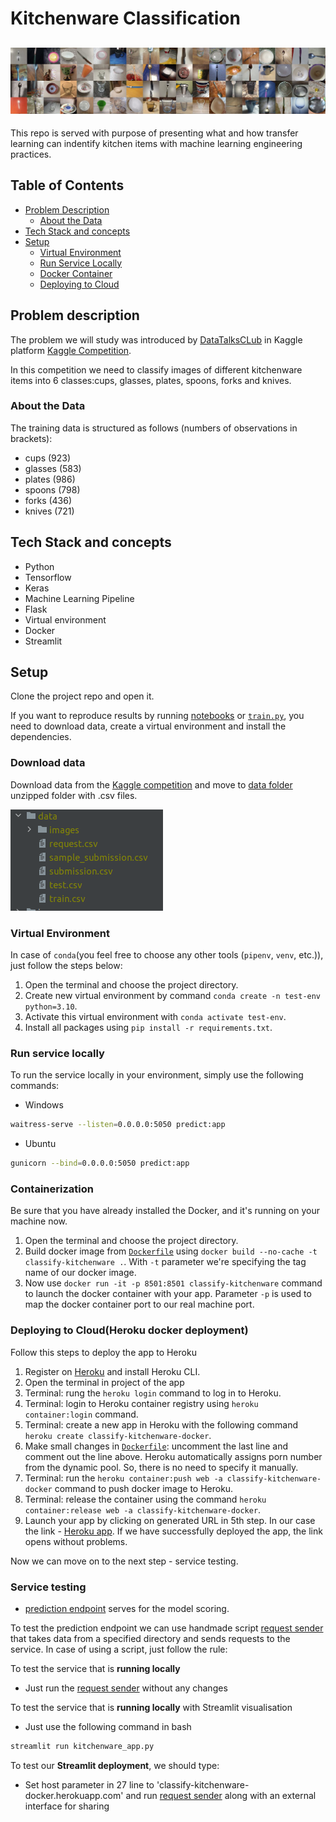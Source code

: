 # Kitchenware Classification
![kitchenware-classification](https://raw.githubusercontent.com/Kibzik/kitchenware-classification_cv/main/imgs/header.png)
---
This repo is served with purpose of presenting what and how transfer learning can indentify
kitchen items with machine learning engineering practices.
## Table of Contents
 * [Problem Description](#problem-description)
   * [About the Data](#about-the-data)
 * [Tech Stack and concepts](#tech-stack-and-concepts)
 * [Setup](#setup)
   * [Virtual Environment](#virtual-environment)
   * [Run Service Locally](#run-service-locally)
   * [Docker Container](#docker-container)
   * [Deploying to Cloud](#deploying-to-cloudheroku-docker-deployment)

## Problem description
The problem we will study was introduced by [DataTalksCLub](https://datatalks.club/) in Kaggle platform [Kaggle Competition](https://www.kaggle.com/competitions/kitchenware-classification/).

In this competition we need to classify images of different kitchenware items into 6 classes:cups, glasses,
plates, spoons, forks and knives.

### About the Data
The training data is structured as follows (numbers of observations in brackets):
- cups (923)
- glasses (583)
- plates (986)
- spoons (798)
- forks (436)
- knives (721)

## Tech Stack and concepts

- Python
- Tensorflow
- Keras
- Machine Learning Pipeline
- Flask
- Virtual environment
- Docker
- Streamlit

## Setup
Clone the project repo and open it.

If you want to reproduce results by running [notebooks](notebooks/) or [`train.py`](src/train.py), 
you need to download data, create a virtual environment and install the dependencies.

### Download data
Download data from the [Kaggle competition](https://www.kaggle.com/competitions/kitchenware-classification/data) and move to [data folder](data/) unzipped folder with .csv files.

![Data folder structure](https://raw.githubusercontent.com/Kibzik/kitchenware-classification_cv/main/imgs/data_folder_strcture.png)

### Virtual Environment
In case of `conda`(you feel free to choose any other tools (`pipenv`, `venv`, etc.)), just follow the steps below:
1. Open the terminal and choose the project directory.
2. Create new virtual environment by command `conda create -n test-env python=3.10`.
3. Activate this virtual environment with `conda activate test-env`.
4. Install all packages using `pip install -r requirements.txt`.

### Run service locally
To run the service locally in your environment, simply use the following commands:
- Windows
```bash
waitress-serve --listen=0.0.0.0:5050 predict:app
```
- Ubuntu
```bash
gunicorn --bind=0.0.0.0:5050 predict:app
```

### Containerization
Be sure that you have already installed the Docker, and it's running on your machine now.
1. Open the terminal and choose the project directory.
2. Build docker image from [`Dockerfile`](Dockerfile) using `docker build --no-cache -t classify-kitchenware .`.
With `-t` parameter we're specifying the tag name of our docker image. 
3. Now use `docker run -it -p 8501:8501 classify-kitchenware` command to launch the docker container with your app. 
Parameter `-p` is used to map the docker container port to our real machine port.

### Deploying to Cloud(Heroku docker deployment)
Follow this steps to deploy the app to Heroku
1. Register on [Heroku](https://signup.heroku.com/) and install Heroku CLI.
2. Open the terminal in project of the app
3. Terminal: rung the `heroku login` command to log in to Heroku.
4. Terminal: login to Heroku container registry using `heroku container:login` command.
5. Terminal: create a new app in Heroku with the following command `heroku create classify-kitchenware-docker`.
6. Make small changes in [`Dockerfile`](Dockerfile): uncomment the last line and comment out the line above. 
Heroku automatically assigns porn number from the dynamic pool. So, there is no need to specify it manually.
7. Terminal: run the `heroku container:push web -a classify-kitchenware-docker` command to push docker image to Heroku.
8. Terminal: release the container using the command `heroku container:release web -a classify-kitchenware-docker`.
9. Launch your app by clicking on generated URL in 5th step. In our case the link - [Heroku app](https://classify-kitchenware-docker.herokuapp.com/).
If we have successfully deployed the app, the link opens without problems.

Now we can move on to the next step - service testing.
### Service testing
* [prediction endpoint](https://parking-slots-docker.herokuapp.com/predict) serves for the model scoring.

To test the prediction endpoint we can use handmade script  [request sender](src/request_sender.py) that takes data from a specified directory and sends requests to the service.
In case of using a script, just follow the rule:

To test the service that is **running locally**
- Just run the  [request sender](src/request_sender.py) without any changes

To test the service that is **running locally** with Streamlit visualisation
- Just use the following command in bash
```bash
streamlit run kitchenware_app.py
```

To test our **Streamlit deployment**, we should type:
- Set host parameter in 27 line to 'classify-kitchenware-docker.herokuapp.com' and run [request sender](src/request_sender.py)
along with an external interface for sharing
